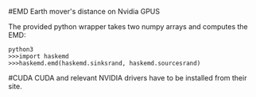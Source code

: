 #EMD
Earth mover's distance on Nvidia GPUS

The provided python wrapper takes two numpy arrays and computes the EMD:
```
python3
>>>import haskemd
>>>haskemd.emd(haskemd.sinksrand, haskemd.sourcesrand)
```

#CUDA
CUDA and relevant NVIDIA drivers have to be installed from their site.
